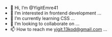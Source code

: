 - 👋 Hi, I’m @YigitEmre41
- 👀 I’m interested in frontend development ...
- 🌱 I’m currently learning CSS ...
- 💞️ I’m looking to collaborate on ...
- 📫 How to reach me yigit.13kod@gmail.com ...

<!---
YigitEmre41/YigitEmre41 is a ✨ special ✨ repository because its `README.md` (this file) appears on your GitHub profile.
You can click the Preview link to take a look at your changes.
--->
